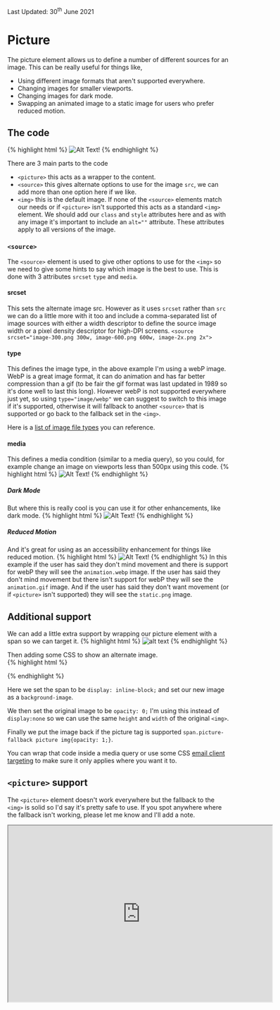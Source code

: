 <div class="updated">Last Updated: <time datetime="2021-06-30">30<sup>th</sup> June 2021</time></div>

# Picture

The picture element allows us to define a number of different sources for an image.  This can be really useful for things like,
 * Using different image formats that aren't supported everywhere.  
 * Changing images for smaller viewports.
 * Changing images for dark mode.
 * Swapping an animated image to a static image for users who prefer reduced motion.

## The code
{% highlight html %}
<picture>
  <source srcset="webP-image.webp" type="image/webp">
  <img src="fallback-image.gif" alt="Alt Text!" style="">
</picture>
{% endhighlight %}

There are 3 main parts to the code
 * `<picture>` this acts as a wrapper to the content.
 * `<source>` this gives alternate options to use for the image `src`, we can add more than one option here if we like.
 * `<img>` this is the default image.  If none of the `<source>` elements match our needs or if `<picture>` isn't supported this acts as a standard `<img>` element.  We should add our `class` and `style` attributes here and as with any image it's important to include an `alt=""` attribute.  These attributes apply to all versions of the image.

### `<source>`
The `<source>` element is used to give other options to use for the `<img>` so we need to give some hints to say which image is the best to use.  This is done with 3 attributes `srcset` `type` and `media`.

#### srcset
This sets the alternate image src.  However as it uses `srcset` rather than `src` we can do a little more with it too and include a comma-separated list of image sources with either a width descriptor to define the source image width or a pixel density descriptor for high-DPI screens.
`<source srcset="image-300.png 300w, image-600.png 600w, image-2x.png 2x">`


#### type
This defines the image type, in the above example I'm using a webP image.  WebP is a great image format, it can do animation and has far better compression than a gif (to be fair the gif format was last updated in 1989 so it's done well to last this long).  However webP is not supported everywhere just yet, so using `type="image/webp"` we can suggest to switch to this image if it's supported, otherwise it will fallback to another `<source>` that is supported or go back to the fallback set in the `<img>`.

Here is a [list of image file types](https://developer.mozilla.org/en-US/docs/Web/Media/Formats/Image_types)  you can reference.

#### media
This defines a media condition (similar to a media query), so you could, for example change an image on viewports less than 500px using this code.
{% highlight html %}
<picture>
  <source srcset="small-logo.png" media="(max-width: 500px)">
  <img src="big-logo.png" alt="Alt Text!" style="">
</picture>
{% endhighlight %}

##### Dark Mode
But where this is really cool is you can use it for other enhancements, like dark mode.
{% highlight html %}
<picture>
  <source srcset="dark-img.png" media="(prefers-color-scheme: dark)">
  <img src="light-img.png" alt="Alt Text!" style="">
</picture>
{% endhighlight %}

##### Reduced Motion
And it's great for using as an accessibility enhancement for things like reduced motion.
{% highlight html %}
<picture>
  <source srcset="animation.webp"  type="image/webp" media="(prefers-reduced-motion: no-preference)">
  <source srcset="animation.gif"  type="image/gif" media="(prefers-reduced-motion: no-preference)">
  <img src="static.png" alt="Alt Text!" style="">
</picture>
{% endhighlight %}
In this example if the user has said they don't mind movement and there is support for webP they will see the `animation.webp` image.
If the user has said they don't mind movement but there isn't support for webP they will see the `animation.gif` image.
And if the user has said they don't want movement (or if `<picture>` isn't supported) they will see the `static.png` image.

## Additional support
We can add a little extra support by wrapping our picture element with a span so we can target it.
{% highlight html %}
<span class="picture-fallback">
	<picture>
		<source srcset="source-image.png">
		<img src="fallback-image.png" alt="alt text">
	</picture>
</span>
{% endhighlight %}

Then adding some CSS to show an alternate image.  
{% highlight html %}
<style>
span.picture-fallback{
  display: inline-block;
  background-image:url(css-image.png);
  background-repeat:no-repeat;
  background-size:contain;
}
span.picture-fallback img{
  opacity: 0;
}
span.picture-fallback picture img{
  opacity: 1;
}
</style>
{% endhighlight %}

Here we set the span to be `display: inline-block;` and set our new image as a `background-image`.

We then set the original image to be `opacity: 0;` I'm using this instead of `display:none` so we can use the same `height` and `width` of the original `<img>`.

Finally we put the image back if the picture tag is supported `span.picture-fallback picture img{opacity: 1;}`.

You can wrap that code inside a media query or use some CSS [email client targeting](https://howtotarget.email/) to make sure it only applies where you want it to.



## `<picture>` support
The `<picture>` element doesn't work everywhere but the fallback to the `<img>` is solid so I'd say it's pretty safe to use.  If you spot anywhere where the fallback isn't working, please let me know and I'll add a note.
<iframe src="https://embed.caniemail.com/html-picture/" width="600" height="400" class="caniemail" title="picture element support from caniemail.com"></iframe>
